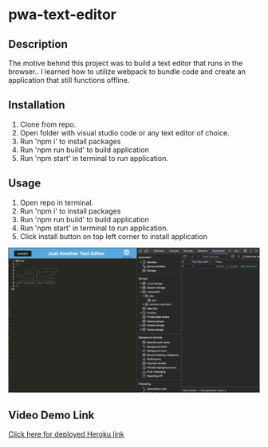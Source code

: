 # pwa-text-editor

## Description
The motive behind this project was to build a text editor that runs in the browser.. I learned how to utilize webpack to bundle code and create an application that still functions offline.
 
## Installation
1. Clone from repo.
2. Open folder with visual studio code or any text editor of choice.
3. Run 'npm i' to install packages
4. Run 'npm run build' to build application
4. Run 'npm start' in terminal to run application.

## Usage
1. Open repo in terminal.
2. Run 'npm i' to install packages
3. Run 'npm run build' to build application
4. Run 'npm start' in terminal to run application.
5. Click install button on top left corner to install application

![Screenshot of text editor](./assets/img/PWA-text-editor.png)

## Video Demo Link
[Click here for deployed Heroku link](https://git.heroku.com/pwa-text-editor529.git)